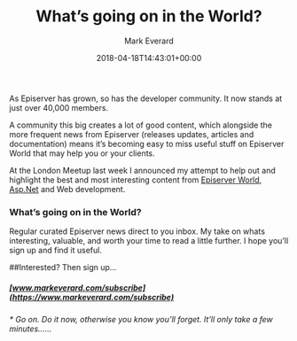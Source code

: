 ﻿---
title: What’s going on in the World?
date: 2018-04-18T14:43:01+00:00
author: Mark Everard
layout: post
color: rgb(0,0,0)
permalink: /2018/04/18/whats-going-on-in-the-world/
dsq_thread_id:
  - "6620655210"
featured-img: /assets/uploads/2018/04/earth-space-1.jpg
categories:
  - Episerver
---
As Episerver has grown, so has the developer community. It now stands at just over 40,000 members.

A community this big creates a lot of good content, which alongside the more frequent news from Episerver (releases updates, articles and documentation) means it&#8217;s becoming easy to miss useful stuff on Episerver World that may help you or your clients.

At the London Meetup last week I announced my attempt to help out and highlight the best and most interesting content from [Episerver World](https://world.episerver.com/), [Asp.Net](https://www.asp.net/) and Web development.

### What&#8217;s going on in the World?

Regular curated Episerver news direct to you inbox. My take on whats interesting, valuable, and worth your time to read a little further. I hope you&#8217;ll sign up and find it useful.

##Interested? Then sign up&#8230;

##### [www.markeverard.com/subscribe](https://www.markeverard.com/subscribe)

_* Go on. Do it now, otherwise you know you&#8217;ll forget. It&#8217;ll only take a few minutes&#8230;&#8230;_